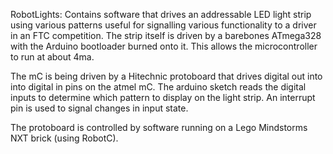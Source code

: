 
RobotLights: 
  Contains software that drives an addressable
  LED light strip using various patterns useful 
  for signalling various functionality to a driver
  in an FTC competition.  The strip itself is 
  driven by a barebones ATmega328 with the Arduino
  bootloader burned onto it.  This allows the microcontroller
  to run at about 4ma.

  The mC is being driven by a Hitechnic 
  protoboard that drives digital out into into digital
  in pins on the atmel mC.  The arduino sketch reads
  the digital inputs to determine which pattern to
  display on the light strip.  An interrupt pin is
  used to signal changes in input state.

  The protoboard is controlled by software running on
  a Lego Mindstorms NXT brick (using RobotC).
